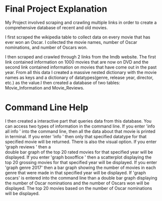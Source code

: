 
# Final Project Explanation

My Project involved scraping and crawling multiple links in order to create a
comprehensive database of recent and old movies.

I first scraped the wikipedia table to collect data on every movie that has
ever won an Oscar. I collected the movie names, number of Oscar nominations,
and number of Oscars won.

I then scraped and crawled through 2 links from the Imdb website. The first
link contained information on 1000 movies that are now on DVD and the second
link contained information on movies that have come out in the past year. From
all this data I created a massive nested dictionary with the movie names as
keys and a dictionary of datatypes(genre, release year, director, etc.) as the
value.I then created a database of two tables: Movie_Information and
Movie_Reviews.

# Command Line Help

I then created a interactive part that queries data from this database. You can
access two types of information in the command line. If you enter 'info all
info <movie name>' into the command line, then all the data about that movie
is printed in terminal. If you enter 'info <datatype> <movie name>' then only
that specified datatype for that specified movie will be returned. There is also the visual option. If you enter 'graph reviews <release year>' then a  
double bar graph of the top 20 rated movies for that specified year will be
displayed. If you enter 'graph boxoffice <release year>' then a scatterplot
displaying the top 20 grossing movies for that specified year will be displayed.
If you enter 'graph genre 2017' then a bar graph showing the number of movies
in each genre that were made in that specified year will be displayed. If
'graph oscars' is entered into the command line than a double bar graph
displaying the number of Oscar nominations and the number of Oscars won will
be displayed. The top 20 movies based on the number of Oscar nominations will
be displayed.
